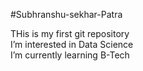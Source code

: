 #Subhranshu-sekhar-Patra

THis is my first git repository
<br>
I’m interested in Data Science
<br>
I’m currently learning B-Tech 

<!---
Subhranshu-sekhar-Patra/Subhranshu-sekhar-Patra is a ✨ special ✨ repository because its `README.md` (this file) appears on your GitHub profile.
You can click the Preview link to take a look at your changes.
--->
